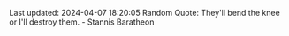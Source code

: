 Last updated: 2024-04-07 18:20:05
Random Quote: They'll bend the knee or I'll destroy them.  -  Stannis Baratheon